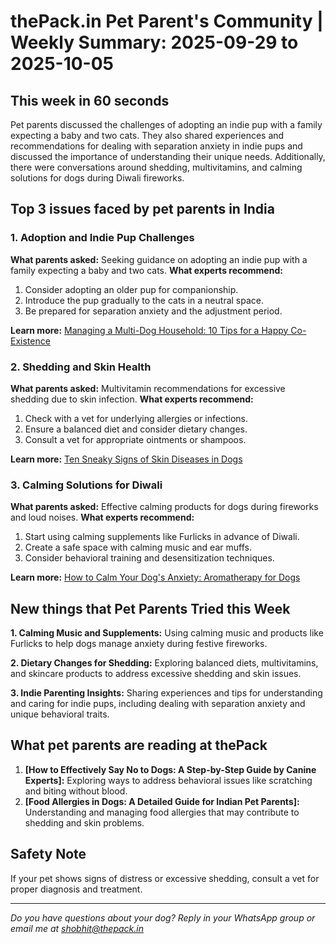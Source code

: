 # thePack.in Pet Parent's Community | Weekly Summary: 2025-09-29 to 2025-10-05

## This week in 60 seconds
Pet parents discussed the challenges of adopting an indie pup with a family expecting a baby and two cats. They also shared experiences and recommendations for dealing with separation anxiety in indie pups and discussed the importance of understanding their unique needs. Additionally, there were conversations around shedding, multivitamins, and calming solutions for dogs during Diwali fireworks.

## Top 3 issues faced by pet parents in India

### 1. Adoption and Indie Pup Challenges
**What parents asked:** Seeking guidance on adopting an indie pup with a family expecting a baby and two cats.
**What experts recommend:**
1. Consider adopting an older pup for companionship.
2. Introduce the pup gradually to the cats in a neutral space.
3. Be prepared for separation anxiety and the adjustment period.

**Learn more:** [Managing a Multi-Dog Household: 10 Tips for a Happy Co-Existence](https://thepack.in/articles/managing-a-multi-dog-household-10-tips-for-a-happy-co-existence)

### 2. Shedding and Skin Health
**What parents asked:** Multivitamin recommendations for excessive shedding due to skin infection.
**What experts recommend:**
1. Check with a vet for underlying allergies or infections.
2. Ensure a balanced diet and consider dietary changes.
3. Consult a vet for appropriate ointments or shampoos.

**Learn more:** [Ten Sneaky Signs of Skin Diseases in Dogs](https://thepack.in/articles/ten-signs-of-skin-diseases-in-dogs)

### 3. Calming Solutions for Diwali
**What parents asked:** Effective calming products for dogs during fireworks and loud noises.
**What experts recommend:**
1. Start using calming supplements like Furlicks in advance of Diwali.
2. Create a safe space with calming music and ear muffs.
3. Consider behavioral training and desensitization techniques.

**Learn more:** [How to Calm Your Dog's Anxiety: Aromatherapy for Dogs](https://thepack.in/articles/aromatherapy-for-dogs)

## New things that Pet Parents Tried this Week

**1. Calming Music and Supplements:**
Using calming music and products like Furlicks to help dogs manage anxiety during festive fireworks.

**2. Dietary Changes for Shedding:**
Exploring balanced diets, multivitamins, and skincare products to address excessive shedding and skin issues.

**3. Indie Parenting Insights:**
Sharing experiences and tips for understanding and caring for indie pups, including dealing with separation anxiety and unique behavioral traits.

## What pet parents are reading at thePack
1. **[How to Effectively Say No to Dogs: A Step-by-Step Guide by Canine Experts]:** Exploring ways to address behavioral issues like scratching and biting without blood.
2. **[Food Allergies in Dogs: A Detailed Guide for Indian Pet Parents]:** Understanding and managing food allergies that may contribute to shedding and skin problems.

## Safety Note
If your pet shows signs of distress or excessive shedding, consult a vet for proper diagnosis and treatment.

---
*Do you have questions about your dog? Reply in your WhatsApp group or email me at shobhit@thepack.in*